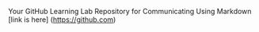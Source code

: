  Your GitHub Learning Lab Repository for Communicating Using Markdown
[link is here] (https://github.com)
